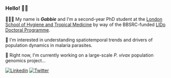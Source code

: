 ### Hello! 👋🏾

👩🏾‍💻 My name is **_Gabbie_**  and I'm a second-year PhD student at the [London School of Hygiene and Tropical Medicine](https://www.lshtm.ac.uk/aboutus "LSHTM") by way of the BBSRC-funded [LIDo Doctoral Programme](https://www.lido-dtp.ac.uk/about-us "LIDo Doctoral Programme"). 

🦟 I'm interested in understanding spatiotemporal trends and drivers of population dynamics in malaria parasites.

🧬 Right now, I'm currently working on a large-scale _P. vivax_ population genomics project...

[![Linkedin](https://img.shields.io/badge/-LinkedIn-blue?style=flat&logo=Linkedin&logoColor=white)](https://www.linkedin.com/in/gabrielle-ngwana-joseph-9446941a7/)
[![Twitter](https://img.shields.io/twitter/url?style=social&url=https://twitter.com/gabbiecnj)](https://twitter.com/gabbiecnj)

<!--
**gabbienj/gabbienj** is a ✨ _special_ ✨ repository because its `README.md` (this file) appears on your GitHub profile.

Here are some ideas to get you started:

- 🔭 I’m currently working on ...
- 🌱 I’m currently learning ...
- 👯 I’m looking to collaborate on ...
- 🤔 I’m looking for help with ...
- 💬 Ask me about ...
- 📫 How to reach me: ...
- 😄 Pronouns: ...
- ⚡ Fun fact: ...
-->

